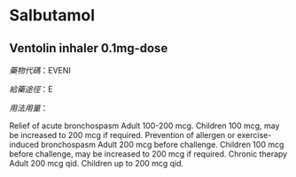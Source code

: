 # Salbutamol

## Ventolin inhaler 0.1mg-dose

*藥物代碼*：EVENI

*給藥途徑*：E

*用法用量*：

Relief of acute bronchospasm Adult 100-200 mcg. Children 100 mcg, may be increased to 200 mcg if required. 
Prevention of allergen or exercise-induced bronchospasm Adult 200 mcg before challenge. Children 100 mcg before challenge, may be increased to 200 mcg if required. 
Chronic therapy Adult 200 mcg qid. Children up to 200 mcg qid.

